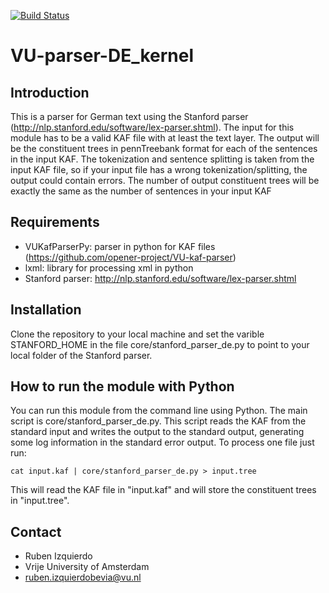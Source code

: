 [![Build Status](https://drone.io/github.com/opener-project/constituent-parser-de/status.png)](https://drone.io/github.com/opener-project/constituent-parser-de/latest)

VU-parser-DE_kernel
===================

Introduction
------------

This is a parser for German text using the Stanford parser (http://nlp.stanford.edu/software/lex-parser.shtml). The input for this module has to be a valid
KAF file with at least the text layer. The output will be the constituent trees in pennTreebank format for each of the sentences in the input KAF.
The tokenization and sentence splitting is taken from the input KAF file, so if your input file has a wrong tokenization/splitting, the output could
contain errors. The number of output constituent trees will be exactly the same as the number of sentences in your input KAF

Requirements
-----------
* VUKafParserPy: parser in python for KAF files (https://github.com/opener-project/VU-kaf-parser)
* lxml: library for processing xml in python
* Stanford parser: http://nlp.stanford.edu/software/lex-parser.shtml

Installation
-----------
Clone the repository to your local machine and set the varible STANFORD_HOME in the file core/stanford_parser_de.py
to point to your local folder of the Stanford parser.

How to run the module with Python
---------------------------------

You can run this module from the command line using Python. The main script is core/stanford_parser_de.py. This script reads the KAF from the standard input
and writes the output to the standard output, generating some log information in the standard error output. To process one file just run:
````shell
cat input.kaf | core/stanford_parser_de.py > input.tree
````

This will read the KAF file in "input.kaf" and will store the constituent trees in "input.tree".


Contact
------
* Ruben Izquierdo
* Vrije University of Amsterdam
* ruben.izquierdobevia@vu.nl
